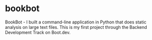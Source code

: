 # bookbot
BookBot - I built a command-line application in Python that does static analysis on large text files. This is my first project through the Backend Development Track on Boot.dev.

